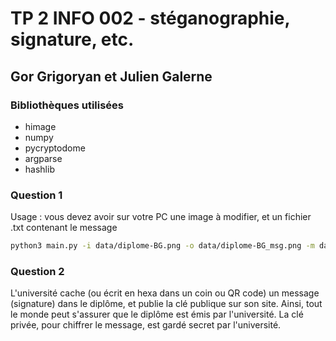 # TP 2 INFO 002 - stéganographie, signature, etc.

## Gor Grigoryan et Julien Galerne

### Bibliothèques utilisées

- himage
- numpy
- pycryptodome
- argparse
- hashlib

### Question 1

Usage : vous devez avoir sur votre PC une image à modifier, et un fichier .txt contenant le message

```sh
python3 main.py -i data/diplome-BG.png -o data/diplome-BG_msg.png -m data/msg.txt
```

### Question 2

L'université cache (ou écrit en hexa dans un coin ou QR code) un message (signature) dans le diplôme, et publie la clé publique sur son site. Ainsi, tout le monde peut s'assurer que le diplôme est émis par l'université.
La clé privée, pour chiffrer le message, est gardé secret par l'université.

